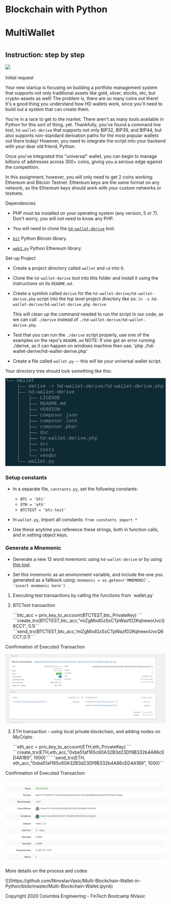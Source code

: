 <h1>Blockchain with Python </h1>

<h1> MultiWallet<h1>



<h2>Instruction: step by step</h2>

![](https://github.com/NinoslavVasic/Multi-Blockchain-Wallet-in-Python/blob/master/screenshots/newtons-coin-cradle.jpg)



<p>Initial request</p>

<p> Your new startup is focusing on building a portfolio management system that supports not only traditional assets
like gold, silver, stocks, etc, but crypto-assets as well! The problem is, there are so many coins out there! It's
a good thing you understand how HD wallets work, since you'll need to build out a system that can create them.

You're in a race to get to the market. There aren't as many tools available in Python for this sort of thing, yet.
Thankfully, you've found a command line tool, `hd-wallet-derive` that supports not only BIP32, BIP39, and BIP44, but
also supports non-standard derivation paths for the most popular wallets out there today! However, you need to integrate
the script into your backend with your dear old friend, Python.

Once you've integrated this "universal" wallet, you can begin to manage billions of addresses across 300+ coins, giving
you a serious edge against the competition.

In this assignment, however, you will only need to get 2 coins working: Ethereum and Bitcoin Testnet.
Ethereum keys are the same format on any network, so the Ethereum keys should work with your custom networks or testnets. </p>


<p> Dependencies <p>
   
- PHP must be installed on your operating system (any version, 5 or 7). Don't worry, you will *not* need to know any PHP.

- You will need to clone the [`hd-wallet-derive`](https://github.com/dan-da/hd-wallet-derive) tool.

- [`bit`](https://ofek.github.io/bit/) Python Bitcoin library.

- [`web3.py`](https://github.com/ethereum/web3.py) Python Ethereum library.



<p> Set-up Project <p>
  
- Create a project directory called `wallet` and `cd` into it.

- Clone the `hd-wallet-derive` tool into this folder and install it using the instructions on its `README.md`.

- Create a symlink called `derive` for the `hd-wallet-derive/hd-wallet-derive.php` script into the top level project
  directory like so: `ln -s hd-wallet-derive/hd-wallet-derive.php derive`

  This will clean up the command needed to run the script in our code, as we can call `./derive`
  instead of `./hd-wallet-derive/hd-wallet-derive.php`.

- Test that you can run the `./derive` script properly, use one of the examples on the repo's `README.md`
NOTE: If one get an error running ./derive, as it can happen on windows machine then use: 'php ./hd-wallet-derive/hd-wallet-derive.php'

- Create a file called `wallet.py` -- this will be your universal wallet script.

Your directory tree should look something like this:

![](https://github.com/NinoslavVasic/Multi-Blockchain-Wallet-in-Python/blob/master/screenshots/tree.png)

### Setup constants

- In a separate file, `constants.py`, set the following constants:
  - `BTC = 'btc'`
  - `ETH = 'eth'`
  - `BTCTEST = 'btc-test'`

- In `wallet.py`, import all constants: `from constants import *`

- Use these anytime you reference these strings, both in function calls, and in setting object keys.

### Generate a Mnemonic

- Generate a new 12 word mnemonic using `hd-wallet-derive` or by using [this tool](https://iancoleman.io/bip39/).

- Set this mnemonic as an environment variable, and include the one you generated as a fallback using:
  `mnemonic = os.getenv('MNEMONIC', 'insert mnemonic here')`






1. <p> Executing test transactions by calling the functions from `wallet.py` </p>

   


2. <p> BTCTest transaction </p>

   <p> ```btc_acc = priv_key_to_account(BTCTEST,btc_PrivateKey) ```
       ```create_trx(BTCTEST,btc_acc,"miZgMxdGzSxCTpWazfD2KqhewoUvcQ6CC1", 0.1)``` 
       ```send_trx(BTCTEST,btc_acc,'miZgMxdGzSxCTpWazfD2KqhewoUvcQ6CC1',0.1)```</p>
  
 <p> Confirmation of Executed Transaction </p>

![](https://github.com/NinoslavVasic/Multi-Blockchain-Wallet-in-Python/blob/master/screenshots/btc-confirmation%20-trx.PNG)

3. <p> ETH transaction - using local private blockchain, and adding nodes on MyCripto </p>

    <p> ```eth_acc = priv_key_to_account(ETH,eth_PrivateKey) ```
       ```create_trx(ETH,eth_acc,"0xba51af165c60A32B3d23Df9B332b4A86cED4A1B9", 1000)``` 
       ```send_trx(ETH, eth_acc,"0xba51af165c60A32B3d23Df9B332b4A86cED4A1B9", 1000)```</p>
     
<p> Confirmation of Executed Transaction </p>

![](https://github.com/NinoslavVasic/Multi-Blockchain-Wallet-in-Python/blob/master/screenshots/eth_-trx-conf.PNG)

   


<p> More details on the process and codes  </p>
![](https://github.com/NinoslavVasic/Multi-Blockchain-Wallet-in-Python/blob/master/Multi-Blockchain-Wallet.ipynb)



<footer>
    
Copyright 2020 Columbia Engineering - FinTech Bootcamp NVasic
    
    
</footer>





